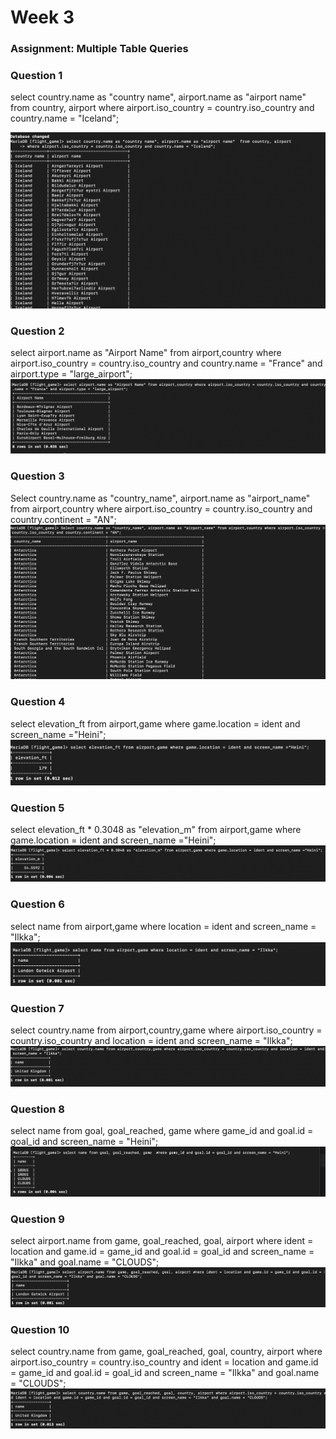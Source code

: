 # Week 3

### Assignment: Multiple Table Queries

### Question 1
select country.name as "country name", airport.name as "airport name"  from country, airport 
where airport.iso_country = country.iso_country and country.name = "Iceland";

![screenshot](/Screenshots/MultipleTable_1.png)

### Question 2
select airport.name as "Airport Name" from airport,country 
where airport.iso_country = country.iso_country and country.name = "France" and airport.type = "large_airport"; 
![screenshot](/Screenshots/MultipleTable_2.png)

### Question 3
Select country.name as "country_name", airport.name as "airport_name" from airport,country 
where airport.iso_country = country.iso_country and country.continent = "AN";
![screenshot](/Screenshots/MultipleTable_3.png)

### Question 4
select elevation_ft from airport,game where game.location = ident and screen_name ="Heini";
![screenshot](/Screenshots/MultipleTable_4.png)

### Question 5
select elevation_ft * 0.3048 as "elevation_m" from airport,game where game.location = ident and screen_name ="Heini";
![screenshot](/Screenshots/MultipleTable_5.png)

### Question 6
select name from airport,game where location = ident and screen_name = "Ilkka";
![screenshot](/Screenshots/MultipleTable_6.png)


### Question 7
select country.name from airport,country,game 
where airport.iso_country = country.iso_country and location = ident and screen_name = "Ilkka";
![screenshot](/Screenshots/MultipleTable_7.png)

### Question 8 
select name from goal, goal_reached, game  where game_id and goal.id = goal_id and screen_name = "Heini";
![screenshot](/Screenshots/MultipleTable_8.png)

### Question 9
select airport.name from game, goal_reached, goal, airport 
where ident = location and game.id = game_id and goal.id = goal_id and screen_name = "Ilkka" and goal.name = "CLOUDS";
![screenshot](/Screenshots/MultipleTable_9.png)

### Question 10
select country.name from game, goal_reached, goal, country, airport 
where airport.iso_country = country.iso_country and ident = location and game.id = game_id and goal.id = goal_id and screen_name = "Ilkka" and goal.name = "CLOUDS";
![screenshot](/Screenshots/MultipleTable_10.png)